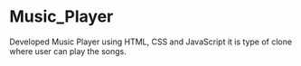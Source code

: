 # Music_Player
Developed Music Player using HTML, CSS and JavaScript it is type of clone where user can play the songs.

